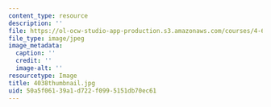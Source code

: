 ```yaml
---
content_type: resource
description: ''
file: https://ol-ocw-studio-app-production.s3.amazonaws.com/courses/4-614-religious-architecture-and-islamic-cultures-fall-2002/50a5f06139a1d722f0995151db70ec61_4038thumbnail.jpg
file_type: image/jpeg
image_metadata:
  caption: ''
  credit: ''
  image-alt: ''
resourcetype: Image
title: 4038thumbnail.jpg
uid: 50a5f061-39a1-d722-f099-5151db70ec61
---
```


